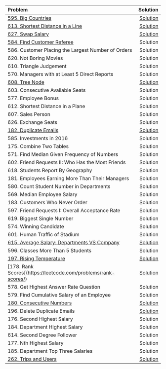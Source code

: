 | Problem| Solution |
| :---         |         ---: |
|[595.	Big Countries](https://leetcode.com/problems/big-countries/description/) |  [Solution](https://github.com/qw924/practicalSQL/blob/master/leetcode/595BigCountries.md)| 
| [613.	Shortest Distance in a Line](https://leetcode.com/problems/shortest-distance-in-a-line/description/)  |[Solution](https://github.com/qw924/practicalSQL/blob/master/leetcode/613ShortestDistanceInALine.md)|
| [627.	Swap Salary](https://leetcode.com/problems/swap-salary/description/) | [Solution](https://github.com/qw924/practicalSQL/blob/master/leetcode/627SwapSalary.md)| 
| [584.	Find Customer Referee](https://leetcode.com/problems/find-customer-referee/description/)  |  Solution| 
| 586.	Customer Placing the Largest Number of Orders | Solution| 
| 620.	Not Boring Movies	| Solution| 
| 610.	Triangle Judgement	| Solution| 
| 570.	Managers with at Least 5 Direct Reports	| Solution| 
| [608.	Tree Node](https://leetcode.com/problems/tree-node/description/)	|  [Solution](https://github.com/qw924/practicalSQL/blob/master/leetcode/608_Tree_Node.md)|
| 603.	Consecutive Available Seats	| Solution| 
| 577.	Employee Bonus	| Solution| 
| 612.	Shortest Distance in a Plane	| Solution| 
| 607.	Sales Person	| Solution| 
| 626.	Exchange Seats	| Solution| 
| [182.	Duplicate Emails](https://leetcode.com/problems/duplicate-emails/description/)	|[Solution](https://github.com/qw924/practicalSQL/blob/master/leetcode/182DuplicateEmails.md)|
| 585.	Investments in 2016	| Solution| 
| 175.	Combine Two Tables	| Solution| 
| 571.	Find Median Given Frequency of Numbers | Solution| 
| 602.	Friend Requests II: Who Has the Most Friends	| Solution| 
| 618.	Students Report By Geography| Solution| 
| 181.	Employees Earning More Than Their Managers	| Solution| 
| 580.	Count Student Number in Departments	| Solution| 
| 569.	Median Employee Salary| Solution| 
| 183.	Customers Who Never Order	| Solution| 
| 597.	Friend Requests I: Overall Acceptance Rate	| Solution| 
| 619.	Biggest Single Number	| Solution| 
| 574.	Winning Candidate	| Solution| 
| 601.	Human Traffic of Stadium| Solution| 
| [615.	Average Salary: Departments VS Company](https://leetcode.com/problems/average-salary-departments-vs-company/description/)|[Solution](https://github.com/qw924/practicalSQL/blob/master/leetcode/615_Average_Salary_DepartmentsVSCompany.md)|
| 596.	Classes More Than 5 Students	| Solution| 
| [197.	Rising Temperature](https://leetcode.com/problems/rising-temperature/description/)	| [Solution](https://github.com/qw924/practicalSQL/blob/master/leetcode/197_Rising_Temperature.md)| 
| [178.	Rank Scores[(https://leetcode.com/problems/rank-scores/)|[Solution](https://github.com/qw924/practicalSQL/blob/master/leetcode/178RankScores.md)|
| 578.	Get Highest Answer Rate Question	| Solution| 
| 579.	Find Cumulative Salary of an Employee| Solution| 
| [180.	Consecutive Numbers](https://leetcode.com/problems/consecutive-numbers/description/)	|[Solution](https://github.com/qw924/practicalSQL/blob/master/leetcode/180_Consecutive_Numbers.md)|
| 196.	Delete Duplicate Emails	|[Solution](https://github.com/qw924/practicalSQL/blob/master/leetcode/196DeleteDuplicateEmails.md)|
| 176.	Second Highest Salary	| Solution| 
| 184.	Department Highest Salary	| Solution| 
| 614.	Second Degree Follower	| Solution| 
| 177.	Nth Highest Salary	| Solution| 
| 185.	Department Top Three Salaries| Solution| 
| [262.	Trips and Users](https://leetcode.com/problems/trips-and-users/description/) |[Solution](https://github.com/qw924/practicalSQL/blob/master/leetcode/262_Trips_and_Users.md)|
